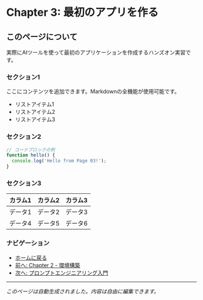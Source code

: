 # Chapter 3: 最初のアプリを作る

## このページについて

実際にAIツールを使って最初のアプリケーションを作成するハンズオン実習です。

### セクション1

ここにコンテンツを追加できます。Markdownの全機能が使用可能です。

- リストアイテム1
- リストアイテム2
- リストアイテム3

### セクション2

```javascript
// コードブロックの例
function hello() {
  console.log('Hello from Page 03!');
}
```

### セクション3

| カラム1 | カラム2 | カラム3 |
|--------|--------|--------|
| データ1 | データ2 | データ3 |
| データ4 | データ5 | データ6 |

### ナビゲーション

- [ホームに戻る](/)
- [前へ: Chapter 2 - 環境構築](/docs/beginner/chapter02)
- [次へ: プロンプトエンジニアリング入門](/docs/intermediate/prompt-engineering)

---

*このページは自動生成されました。内容は自由に編集できます。*
